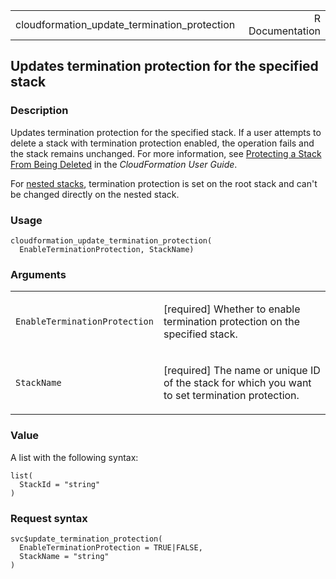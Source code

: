 <table style="width: 100%;">
<tbody>
<tr class="odd">
<td>cloudformation_update_termination_protection</td>
<td style="text-align: right;">R Documentation</td>
</tr>
</tbody>
</table>

## Updates termination protection for the specified stack

### Description

Updates termination protection for the specified stack. If a user
attempts to delete a stack with termination protection enabled, the
operation fails and the stack remains unchanged. For more information,
see [Protecting a Stack From Being
Deleted](https://docs.aws.amazon.com/AWSCloudFormation/latest/UserGuide/using-cfn-protect-stacks.html)
in the *CloudFormation User Guide*.

For [nested
stacks](https://docs.aws.amazon.com/AWSCloudFormation/latest/UserGuide/using-cfn-nested-stacks.html),
termination protection is set on the root stack and can't be changed
directly on the nested stack.

### Usage

    cloudformation_update_termination_protection(
      EnableTerminationProtection, StackName)

### Arguments

<table>
<colgroup>
<col style="width: 35%" />
<col style="width: 65%" />
</colgroup>
<tbody>
<tr class="odd">
<td><code
id="cloudformation_update_termination_protection_:_EnableTerminationProtection">EnableTerminationProtection</code></td>
<td><p>[required] Whether to enable termination protection on the
specified stack.</p></td>
</tr>
<tr class="even">
<td><code
id="cloudformation_update_termination_protection_:_StackName">StackName</code></td>
<td><p>[required] The name or unique ID of the stack for which you want
to set termination protection.</p></td>
</tr>
</tbody>
</table>

### Value

A list with the following syntax:

    list(
      StackId = "string"
    )

### Request syntax

    svc$update_termination_protection(
      EnableTerminationProtection = TRUE|FALSE,
      StackName = "string"
    )
